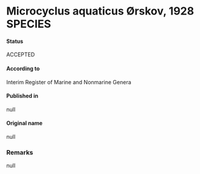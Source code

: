 # Microcyclus aquaticus Ørskov, 1928 SPECIES

#### Status
ACCEPTED

#### According to
Interim Register of Marine and Nonmarine Genera

#### Published in
null

#### Original name
null

### Remarks
null